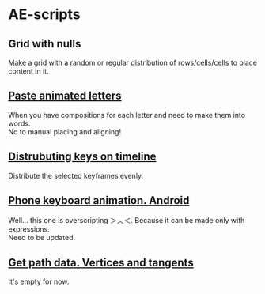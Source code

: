 # AE-scripts  
## Grid with nulls
Make a grid with a random or regular distribution of rows/cells/cells to place content in it.

## [Paste animated letters](https://github.com/mrmrrr/paste-animated-letters)  
When you have compositions for each letter and need to make them into words.  
No to manual placing and aligning!

## [Distrubuting keys on timeline](https://github.com/mrmrrr/distributing-keys)  
Distribute the selected keyframes evenly.

## [Phone keyboard animation. Android](https://github.com/mrmrrr/phone-keyboard-typing)  
Well... this one is overscripting ＞︿＜. Because it can be made only with expressions.  
Need to be updated.

## [Get path data. Vertices and tangents](#)  
It's empty for now.
